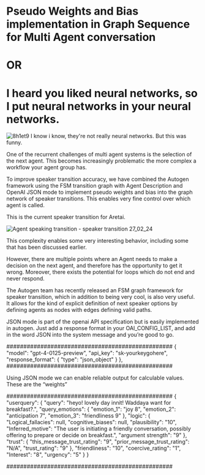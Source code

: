 # Pseudo Weights and Bias implementation in Graph Sequence for Multi Agent conversation
#                                        OR
# I heard you liked neural networks, so I put neural networks in your neural networks.


![8h1et9](https://github.com/Aretai-Leah/graph_weights/assets/147453745/153a8f37-ca5e-4b62-9cfb-5f65a4ff815b)
I know i know, they're not really neural networks. But this was funny.

One of the recurrent challenges of multi agent systems is the selection of the next agent. This becomes increasingly problematic the more complex a workflow your agent group has. 


To improve speaker transition accuracy, we have combined the Autogen framework using the FSM transition graph with Agent Description and OpenAI JSON mode to implement pseudo weights and bias into the graph network of speaker transitions. This enables very fine control over which agent is called. 

This is the current speaker transition for Aretai. 

![Agent speaking transition - speaker transition 27_02_24](https://github.com/Aretai-Leah/graph_weights/assets/147453745/c3e59a3c-3948-4634-a119-15550bba09a8)

This complexity enables some very interesting behavior, including some that has been discussed earlier. 

However, there are multiple points where an Agent needs to make a decision on the next agent, and therefore has the opportunity to get it wrong. Moreover, there exists the potential for loops which do not end and never respond.    

The Autogen team has recently released an FSM graph framework for speaker transition, which in addition to being very cool, is also very useful. It allows for the kind of explicit definition of next speaker options by defining agents as nodes with edges defining valid paths.  

JSON mode is part of the openai API specification but is easily implemented in autogen.  Just add a response format in your OAI_CONFIG_LIST, and add in the word JSON into the system message and you’re good to go. 

#################################################
{
        "model": "gpt-4-0125-preview",
        "api_key": "sk-yourkeygohere",
        "response_format": { "type": "json_object" }
        },
#################################################

Using JSON mode we can enable reliable output for calculable values. These are the “weights”


#################################################
{
    "userquery": {
        "query": "heyo! lovely day innit! Waddaya want for breakfast?.",
        "query_emotions": {
            "emotion_1": "joy 8",
            "emotion_2": "anticipation 7",
            "emotion_3": "friendliness 9"
        },
        "logic": {
            "Logical_fallacies": null,
            "cognitive_biases": null,
            "plausibility": "10",
            "Inferred_motive": "The user is initiating a friendly conversation, possibly offering to prepare or decide on breakfast.",
            "argument strength": "9"
        },
        "trust": {
            "this_message_trust_rating": "9",
            "prior_message_trust_rating": "N/A",
            "trust_rating": "9"
        },
        "friendliness": "10",
        "coercive_rating": "1",
        "Interest": "8",
        "urgency": "5"
    }
}

#################################################
























